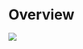 # Overview
![](https://github.com/ProjectPterophyllum/Project_Pterophyllum/blob/main/OverviewForReadme.gif)
